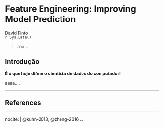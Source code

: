 # Feature Engineering: Improving Model Prediction
David Pinto  
`r Sys.Date()`  



<div style="text-align: justify;text-justify: inter-word;">

> aaa...

</div>

## Introdução

**É o que hoje difere o cientista de dados do computador!**

<div style="text-align: justify;text-justify: inter-word;">

aaaa....

</div>

******

## References

---
nocite: | 
  @kuhn-2013, @zheng-2016
...
